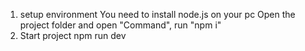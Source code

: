 1. setup environment
   You need to install node.js on your pc
   Open the project folder and open "Command", run "npm i"
2. Start project
   npm run dev
